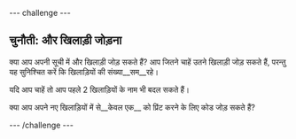--- challenge ---
## चुनौती: और खिलाड़ी जोड़ना
क्या आप अपनी सूची में और खिलाड़ी जोड़ सकते हैं? आप जितने चाहें उतने खिलाड़ी जोड़ सकते हैं, परन्तु यह सुनिश्चित करें कि खिलाड़ियों की संख्या__सम__रहे।

यदि आप चाहें तो आप पहले 2 खिलाड़ियों के नाम भी बदल सकते हैं।

क्या आप अपने नए खिलाड़ियों में से__केवल एक__ को प्रिंट करने के लिए कोड जोड़ सकते हैं?




--- /challenge ---